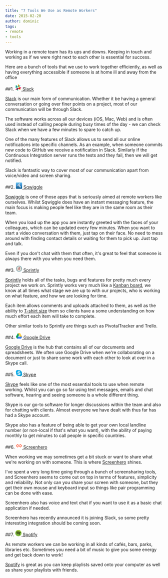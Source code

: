 ```yaml
---
title: "7 Tools We Use as Remote Workers"
date: 2015-02-20
author: dominic
tags:
- remote
- tools
---
```


Working in a remote team has its ups and downs. Keeping in touch and working as if we were right next to each other is essential for success.

Here are a bunch of tools that we use to work together efficiently, as well as having everything accessible if someone is at home ill and away from the office

##1. [<img src="/blog/7-remote-working-tools/slack.png" alt="" width="20" height="20"> Slack][sl]

[Slack][sl] is our main form of communication. Whether it be having a general conversation or going over finer points on a project, most of our communication will be through Slack.

The software works across all our devices (iOS, Mac, Web) and is often used instead of calling people during busy times of the day - we can check Slack when we have a few minutes to spare to catch up.

One of the many features of Slack allows us to send all our online notifications into specific channels. As an example, when someone commits new code to GitHub we receive a notification in Slack. Similarly if the Continuous Integration server runs the tests and they fail, then we will get notified.

Slack is fantastic way to cover most of our communication apart from voice/video and screen sharing.

##2. [<img src="/blog/7-remote-working-tools/sqwiggle.png" alt="" width="20" height="20"> Sqwiggle][sq]

[Sqwiggle][sq] is one of those apps that is seriously aimed at remote workers like ourselves. Whilst Sqwiggle does have an instant messaging feature, the main focus is making people feel like they are in the same room as their team.

When you load up the app you are instantly greeted with the faces of your colleagues, which can be updated every few minutes. When you want to start a video conversation with them, just tap on their face. No need to mess around with finding contact details or waiting for them to pick up. Just tap and talk.

Even if you don't chat with them that often, it's great to feel that someone is always there with you when you need them.

##3. [<img src="/blog/7-remote-working-tools/sprintly.png" alt="" width="20" height="20"> Sprintly][spr]

[Sprintly][spr] holds all of the tasks, bugs and features for pretty much every project we work on. Sprintly works very much like a [Kanban board][kb], we know at all times what stage we are up to with our projects, who is working on what feature, and how we are looking for time.

Each item allows comments and uploads attached to them, as well as the ability to [T-shirt size][ts] them so clients have a some understanding on how much effort each item will take to complete.

Other similar tools to Sprintly are things such as PivotalTracker and Trello.

[kb]: http://en.wikipedia.org/wiki/Kanban
[ts]: https://sprintly.uservoice.com/knowledgebase/articles/132677-how-is-velocity-calculated-

##4. [<img src="/blog/7-remote-working-tools/google-drive.png" alt="" width="20" height="20"> Google Drive][gd]

[Google Drive][gd] is the hub that contains all of our documents and spreadsheets. We often use Google Drive when we're collaborating on a document or just to share some work with each other to look at over in a Skype call.

##5. [<img src="/blog/7-remote-working-tools/skype.png" alt="" width="20" height="20"> Skype][sk]

[Skype][sk] feels like one of the most essential tools to use when remote working. Whilst you can go so far using text messages, emails and chat software, hearing and seeing someone is a whole different thing.

Skype is our go-to software for longer discussions within the team and also for chatting with clients. Almost everyone we have dealt with thus far has had a Skype account.

Skype also has a feature of being able to get your own local landline number (or non-local if that's what you want), with the ability of paying monthly to get minutes to call people in specific countries.

##6. [<img src="/blog/7-remote-working-tools/screenhero.png" alt="" width="20" height="20"> Screenhero][sh]

When working we may sometimes get a bit stuck or want to share what we're working on with someone. This is where [Screenhero][sh] shines.

I've spent a very long time going through a bunch of screensharing tools, and Screenhero seems to come out on top in terms of features, simplicity and reliability. Not only can you share your screen with someone, but they get their own mouse and keyboard input so things like pair programming can be done with ease.

Screenhero also has voice and text chat if you want to use it as a basic chat application if needed.

Screenhero has recently announced it is joining Slack, so some pretty interesting integration should be coming soon.

##7. [<img src="/blog/7-remote-working-tools/spotify.png" alt="" width="20" height="20"> Spotify][spo]

As remote workers we can be working in all kinds of cafés, bars, parks, libraries etc. Sometimes you need a bit of music to give you some energy and get back down to work!

[Spotify][spo] is great as you can keep playlists saved onto your computer as well as share your playlists with friends.

[sl]: https://slack.com/
[spr]: https://sprint.ly/
[spo]: https://www.spotify.com/
[sh]: https://screenhero.com/
[gd]: https://www.google.com/drive/
[sk]: http://www.skype.com/
[sq]: https://www.sqwiggle.com/
